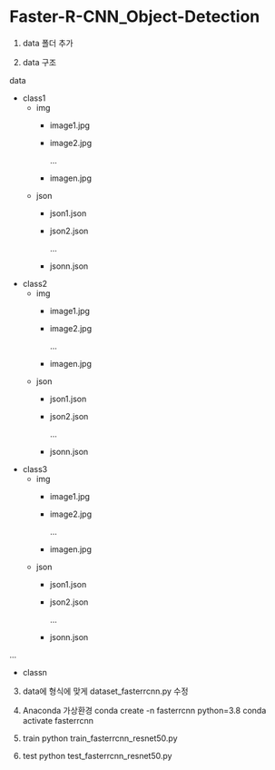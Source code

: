 # Faster-R-CNN_Object-Detection

1. data 폴더 추가

2. data 구조

data
- class1
  - img
    - image1.jpg
    - image2.jpg
      
      ...
    - imagen.jpg
  - json
      - json1.json
      - json2.json
        
        ...
      - jsonn.json
- class2
  - img
    - image1.jpg
    - image2.jpg
      
      ...
    - imagen.jpg
  - json
      - json1.json
      - json2.json
        
        ...
      - jsonn.json
- class3
  - img
    - image1.jpg
    - image2.jpg
      
      ...
    - imagen.jpg
  - json
      - json1.json
      - json2.json
        
        ...
      - jsonn.json
        
 ...

 
- classn


3. data에 형식에 맞게 dataset_fasterrcnn.py 수정


4. Anaconda 가상환경 
conda create -n fasterrcnn python=3.8
conda activate fasterrcnn

5. train
python train_fasterrcnn_resnet50.py

6. test
python test_fasterrcnn_resnet50.py
